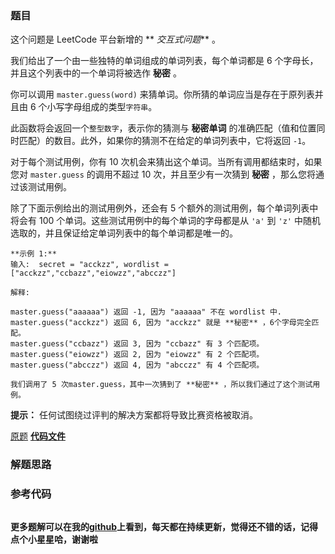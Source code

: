 ### 题目
这个问题是 LeetCode 平台新增的 ** _交互式问题_** 。

我们给出了一个由一些独特的单词组成的单词列表，每个单词都是 6 个字母长，并且这个列表中的一个单词将被选作 **秘密** 。

你可以调用 `master.guess(word)` 来猜单词。你所猜的单词应当是存在于原列表并且由 6 个小写字母组成的类型`字符串`。

此函数将会返回一个`整型数字`，表示你的猜测与 **秘密单词** 的准确匹配（值和位置同时匹配）的数目。此外，如果你的猜测不在给定的单词列表中，它将返回
`-1`。

对于每个测试用例，你有 10 次机会来猜出这个单词。当所有调用都结束时，如果您对 `master.guess` 的调用不超过 10 次，并且至少有一次猜到
**秘密** ，那么您将通过该测试用例。

除了下面示例给出的测试用例外，还会有 5 个额外的测试用例，每个单词列表中将会有 100 个单词。这些测试用例中的每个单词的字母都是从 `'a'` 到
`'z'` 中随机选取的，并且保证给定单词列表中的每个单词都是唯一的。

    
    
    **示例 1:**
    输入:  secret = "acckzz", wordlist = ["acckzz","ccbazz","eiowzz","abcczz"]
    
    解释:
    
    master.guess("aaaaaa") 返回 -1, 因为 "aaaaaa" 不在 wordlist 中.
    master.guess("acckzz") 返回 6, 因为 "acckzz" 就是 **秘密** ，6个字母完全匹配。
    master.guess("ccbazz") 返回 3, 因为 "ccbazz" 有 3 个匹配项。
    master.guess("eiowzz") 返回 2, 因为 "eiowzz" 有 2 个匹配项。
    master.guess("abcczz") 返回 4, 因为 "abcczz" 有 4 个匹配项。
    
    我们调用了 5 次master.guess，其中一次猜到了 **秘密** ，所以我们通过了这个测试用例。
    

**提示：** 任何试图绕过评判的解决方案都将导致比赛资格被取消。

[原题](https://leetcode-cn.com/problems/guess-the-word/)    **[代码文件]()**


### 解题思路




### 参考代码

```go


```




**更多题解可以在我的[github](https://github.com/LZH139/leetcode_Go)上看到，每天都在持续更新，觉得还不错的话，记得点个小星星哈，谢谢啦**
